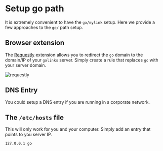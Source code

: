 # Setup go path

It is extremely convenient to have the `go/mylink` setup. Here we provide a few
approaches to the `go/` path setup.

## Browser extension

The [Requestly](https://www.requestly.in/) extension allows you to redirect the
`go` domain to the domain/IP of your `golinks` server. Simply create a rule that
replaces `go` with your server domain.

![requestly](img/requestly.png)

## DNS Entry

You could setup a DNS entry if you are running in a corporate network.

## The `/etc/hosts` file

This will only work for you and your computer. Simply add an entry that points
to you server IP.

```
127.0.0.1 go
```
